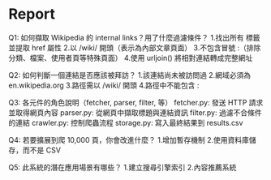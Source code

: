 # Report

Q1: 如何擷取 Wikipedia 的 internal links？用了什麼過濾條件？
1.找出所有 <a> 標籤並提取 href 屬性
2.以 /wiki/ 開頭（表示為內部文章頁面）
3.不包含冒號 :（排除分類、檔案、使用者頁等特殊頁面）
4.使用 urljoin() 將相對連結轉成完整網址

Q2: 如何判斷一個連結是否應該被拜訪？
1.該連結尚未被訪問過
2.網域必須為 en.wikipedia.org
3.路徑需以 /wiki/ 開頭
4.路徑中不能包含 :

Q3: 各元件的角色說明（fetcher, parser, filter, 等）
fetcher.py: 發送 HTTP 請求並取得網頁內容
parser.py: 從網頁中擷取標題與連結資訊
filter.py: 過濾不合條件的連結
crawler.py: 控制爬蟲流程
storage.py: 寫入最終結果到 results.csv

Q4: 若要擴展到爬 10,000 頁，你會改進什麼？
1.增加暫存機制
2.使用資料庫儲存，而不是 CSV

Q5: 此系統的潛在應用場景有哪些？
1.建立搜尋引擎索引
2.內容推薦系統